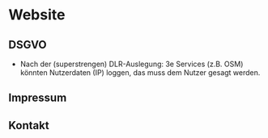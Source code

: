 # Website

## DSGVO
- Nach der (superstrengen) DLR-Auslegung: 3e Services (z.B. OSM) könnten Nutzerdaten (IP) loggen, das muss dem Nutzer gesagt werden.

## Impressum

## Kontakt